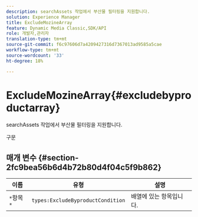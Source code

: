 ```yaml
---
description: searchAssets 작업에서 부산물 필터링을 지원합니다.
solution: Experience Manager
title: ExcludeMozineArray
feature: Dynamic Media Classic,SDK/API
role: 개발자,관리자
translation-type: tm+mt
source-git-commit: f6c97606d7a4209427316d7367013ad9585a5cae
workflow-type: tm+mt
source-wordcount: '33'
ht-degree: 18%

---
```



# ExcludeMozineArray{#excludebyproductarray}

searchAssets 작업에서 부산물 필터링을 지원합니다.

구문

## 매개 변수 {#section-2fc9bea56b6d4b72b80d4f04c5f9b862}

| 이름 | 유형 | 설명 |
|---|---|---|
| `*`항목`*` | `types:ExcludeByproductCondition` | 배열에 있는 항목입니다. |


